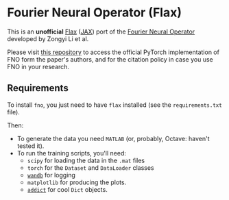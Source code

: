 # Fourier Neural Operator (Flax)

This is an **unofficial** [Flax]() ([JAX]()) port of the [Fourier Neural Operator](https://arxiv.org/abs/2010.08895) developed by Zongyi Li et al.

Please visit [this repository](https://github.com/zongyi-li/fourier_neural_operator) to access the official PyTorch implementation of FNO form the paper's authors, and for the citation policy in case you use FNO in your research.

## Requirements

To install `fno`, you just need to have `flax` installed (see the `requirements.txt` file).

Then:
- To generate the data you need `MATLAB` (or, probably, Octave: haven't tested it).
- To run the training scripts, you'll need:
  - `scipy` for loading the data in the `.mat` files
  - `torch` for the `Dataset` and `DataLoader` classes
  - [`wandb`](https://wandb.ai/site) for logging
  - `matplotlib` for producing the plots.
  - [`addict`](https://github.com/mewwts/addict) for cool `Dict` objects.
